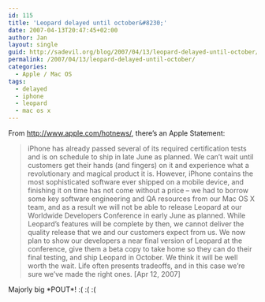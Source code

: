 ```yaml
---
id: 115
title: 'Leopard delayed until october&#8230;'
date: 2007-04-13T20:47:45+02:00
author: Jan
layout: single
guid: http://sadevil.org/blog/2007/04/13/leopard-delayed-until-october/
permalink: /2007/04/13/leopard-delayed-until-october/
categories:
  - Apple / Mac OS
tags:
  - delayed
  - iphone
  - leopard
  - mac os x
---
```

From <a HREF="http://www.apple.com/hotnews/" TARGET="_blank">http://www.apple.com/hotnews/</a>, there&#8217;s an Apple Statement:

> iPhone has already passed several of its required certification tests and is on schedule to ship in late June as planned. We can&#8217;t wait until customers get their hands (and fingers) on it and experience what a revolutionary and magical product it is. However, iPhone contains the most sophisticated software ever shipped on a mobile device, and finishing it on time has not come without a price &#8211; we had to borrow some key software engineering and QA resources from our Mac OS X team, and as a result we will not be able to release Leopard at our Worldwide Developers Conference in early June as planned. While Leopard&#8217;s features will be complete by then, we cannot deliver the quality release that we and our customers expect from us. We now plan to show our developers a near final version of Leopard at the conference, give them a beta copy to take home so they can do their final testing, and ship Leopard in October. We think it will be well worth the wait. Life often presents tradeoffs, and in this case we&#8217;re sure we&#8217;ve made the right ones. [Apr 12, 2007]

Majorly big \*POUT\*! :( :( :(